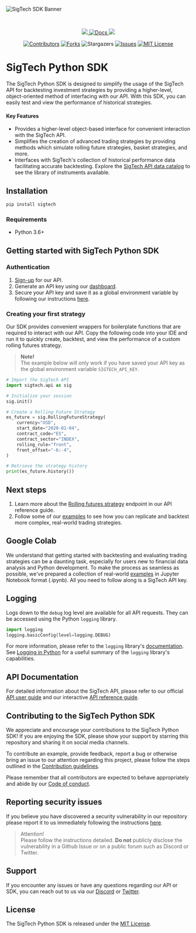 ![SigTech SDK Banner](https://sigtech.com/wp-content/uploads/2023/08/Python-SDK_github_856x268-1.png "SigTech SDK Banner")

&nbsp;

<p align="center" id="dummy">
    <a href="https://discord.gg/ZcFeutSrWM">
        <img src="https://img.shields.io/badge/CHAT-DISCORD-blue?style=for-the-badge&logo=discord&labelColor=rgb(55,55,55)&color=blueviolet">
    </a>
    <a href="https://learn.sigtech.com/reference/">
        <img src="https://img.shields.io/badge/Docs-API_REFERENCE-1338be?&style=for-the-badge&logo=wiki&link=https://learn.sigtech.com/reference" alt="Docs" />
    </a>
     <a href="https://twitter.com/sigtechltd/">
        <img src="https://img.shields.io/badge/follow-%40sigtechltd-1DA1F2?logo=twitter&style=for-the-badge" />
    </a>
<p>

<div align="center">

[![Contributors][contributors-shield]][contributors-url]
[![Forks][forks-shield]][forks-url]
![Stargazers][stars-shield]
[![Issues][issues-shield]][issues-url]
[![MIT License][license-shield]][license-url]

</div>

[contributors-shield]: https://img.shields.io/github/contributors/SIGTechnologies/sigtech-python.svg?style=for-the-badge
[contributors-url]: https://github.com/SIGTechnologies/sigtech-python/graphs/contributors
[forks-shield]: https://img.shields.io/github/forks/SIGTechnologies/sigtech-python.svg?style=for-the-badge
[forks-url]: https://github.com/SIGTechnologies/sigtech-python/network/members
[stars-shield]: https://img.shields.io/github/stars/SIGTechnologies/sigtech-python.svg?style=for-the-badge
[issues-shield]: https://img.shields.io/github/issues/SIGTechnologies/sigtech-python.svg?style=for-the-badge
[issues-url]: https://github.com/SIGTechnologies/sigtech-python/issues
[license-shield]: https://img.shields.io/github/license/SIGTechnologies/sigtech-python.svg?style=for-the-badge
[license-url]: https://github.com/SIGTechnologies/sigtech-python/blob/master/LICENSE

# SigTech Python SDK

The SigTech Python SDK is designed to simplify the usage of the SigTech API for backtesting investment strategies by providing a higher-level, object-oriented method of interfacing with our API. With this SDK, you can easily test and view the performance of historical strategies.

#### Key Features

- Provides a higher-level object-based interface for convenient interaction with the SigTech API.
- Simplifies the creation of advanced trading strategies by providing methods which simulate rolling future strategies, basket strategies, and more.
- Interfaces with SigTech's collection of historical performance data facilitating accurate backtesting. Explore the [SigTech API data catalog](https://sigtechapi.streamlit.app/) to see the library of instruments available.

## Installation

```sh
pip install sigtech
```

### Requirements

- Python 3.6+

## Getting started with SigTech Python SDK

### Authentication

1. [Sign-up](https://dashboard.sigtech.com/register) for our API.
1. Generate an API key using our [dashboard](https://dashboard.sigtech.com/api-keys).
1. Secure your API key and save it as a global environment variable by following our instructions [here](https://learn.sigtech.com/docs/auth).

### Creating your first strategy

Our SDK provides convenient wrappers for boilerplate functions that are required to interact with our API. Copy the following code into your IDE and run it to quickly create, backtest, and view the performance of a custom rolling futures strategy.

>**Note!**\
>The example below will only work if you have saved your API key as the global environment variable `SIGTECH_API_KEY`.

```python
# Import the SigTech API
import sigtech.api as sig

# Initialize your session
sig.init()

# Create a Rolling Future Strategy
es_future = sig.RollingFutureStrategy(
    currency="USD",
    start_date="2020-01-04",
    contract_code="ES",
    contract_sector="INDEX",
    rolling_rule="front",
    front_offset="-6:-4",
)

# Retrieve the strategy history
print(es_future.history())
```

## Next steps

1. Learn more about the [Rolling futures strategy](https://learn.sigtech.com/reference/api_post_strategy_rolling_futures_strategies_futures_rolling_post-1) endpoint in our API reference guide.
1. Follow some of our [examples](https://github.com/SIGTechnologies/sigtech-python/tree/master/examples) to see how you can replicate and backtest more complex, real-world trading strategies.

## Google Colab

We understand that getting started with backtesting and evaluating trading strategies can be a daunting task, especially for users new to financial data analysis and Python development. To make the process as seamless as possible, we've prepared a collection of real-world [examples](https://github.com/SIGTechnologies/sigtech-python/tree/master/examples) in Jupyter Notebook format (.ipynb). All you need to follow along is a SigTech API key.

## Logging

Logs down to the `debug` log level are available for all API requests. They can be accessed using the Python `logging` library.

```python
import logging
logging.basicConfig(level=logging.DEBUG)
```

For more information, please refer to the `logging` library's [documentation](https://docs.python.org/3/library/logging.html). See [Logging in Python](https://realpython.com/python-logging/) for a useful summary of the `logging` library's capabilities.

## API Documentation

For detailed information about the SigTech API, please refer to our official [API user guide](https://learn.sigtech.com/docs) and our interactive [API reference guide](https://learn.sigtech.com/reference).

## Contributing to the SigTech Python SDK

We appreciate and encourage your contributions to the SigTech Python SDK! If you are enjoying the SDK, please show your support by starring this repository and sharing it on social media channels.

To contribute an example, provide feedback, report a bug or otherwise bring an issue to our attention regarding this project, please follow the steps outlined in the [Contribution guidelines](https://github.com/SIGTechnologies/sigtech-python/blob/master/CONTRIBUTING.md).

Please remember that all contributors are expected to behave appropriately and abide by our [Code of conduct](https://github.com/SIGTechnologies/sigtech-python/blob/master/CODE_OF_CONDUCT.md).

## Reporting security issues

If you believe you have discovered a security vulnerability in our repository please report it to us immediately following the instructions [here](https://github.com/SIGTechnologies/sigtech-python/blob/master/SECURITY.md).

>Attention!\
>Please follow the instructions detailed. **Do not** publicly disclose the vulnerability in a Github Issue or on a public forum such as Discord or Twitter.

## Support

If you encounter any issues or have any questions regarding our API or SDK, you can reach out to us via our [Discord](https://discord.gg/ZcFeutSrWM) or [Twitter](https://twitter.com/sigtechltd/).

## License

The SigTech Python SDK is released under the [MIT License](https://github.com/SIGTechnologies/sigtech-python/blob/master/LICENSE).

